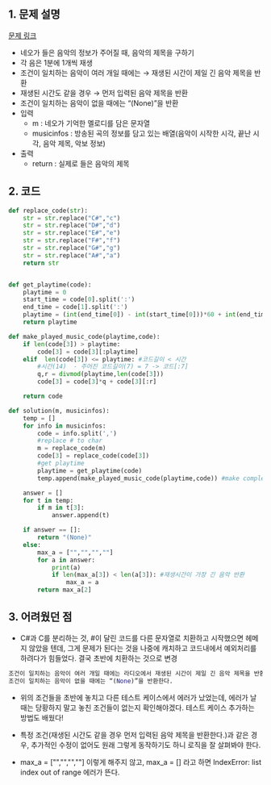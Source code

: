 ## 1. 문제 설명

[문제 링크](https://programmers.co.kr/learn/courses/30/lessons/17683)

- 네오가 들은 음악의 정보가 주어질 때, 음악의 제목을 구하기
- 각 음은 1분에 1개씩 재생
- 조건이 일치하는 음악이 여러 개일 때에는 → 재생된 시간이 제일 긴 음악 제목을 반환
- 재생된 시간도 같을 경우 → 먼저 입력된 음악 제목을 반환
- 조건이 일치하는 음악이 없을 때에는 “(None)”을 반환
- 입력
  - m : 네오가 기억한 멜로디를 담은 문자열
  - musicinfos : 방송된 곡의 정보를 담고 있는 배열(음악이 시작한 시각, 끝난 시각, 음악 제목, 악보 정보)
- 출력
  - return : 실제로 들은 음악의 제목

## 2. 코드

```python
def replace_code(str):
    str = str.replace("C#","c")
    str = str.replace("D#","d")
    str = str.replace("E#","e")
    str = str.replace("F#","f")
    str = str.replace("G#","g")
    str = str.replace("A#","a")
    return str


def get_playtime(code):
    playtime = 0
    start_time = code[0].split(':')
    end_time = code[1].split(':')
    playtime = (int(end_time[0]) - int(start_time[0]))*60 + int(end_time[1]) - int(start_time[1])
    return playtime

def make_played_music_code(playtime,code):
    if len(code[3]) > playtime:
        code[3] = code[3][:playtime]
    elif  len(code[3]) <= playtime: #코드길이 < 시간
        #시간(14)  - 주어진 코드길이(7) = 7 -> 코드[:7]
        q,r = divmod(playtime,len(code[3]))
        code[3] = code[3]*q + code[3][:r]

    return code

def solution(m, musicinfos):
    temp = []
    for info in musicinfos:
        code = info.split(',')
        #replace # to char
        m = replace_code(m)
        code[3] = replace_code(code[3])
        #get playtime
        playtime = get_playtime(code)
        temp.append(make_played_music_code(playtime,code)) #make complete music code

    answer = []
    for t in temp:
        if m in t[3]:
            answer.append(t)

    if answer == []:
        return "(None)"
    else:
        max_a = ["","","",""]
        for a in answer:
            print(a)
            if len(max_a[3]) < len(a[3]): #재생시간이 가장 긴 음악 반환
                max_a = a
        return max_a[2]

```

## 3. 어려웠던 점

- C#과 C를 분리하는 것, #이 달린 코드를 다른 문자열로 치환하고 시작했으면 헤메지 않았을 텐데, 그게 문제가 된다는 것을 나중에 캐치하고 코드내에서 예외처리를 하려다가 힘들었다. 결국 초반에 치환하는 것으로 변경

```python
조건이 일치하는 음악이 여러 개일 때에는 라디오에서 재생된 시간이 제일 긴 음악 제목을 반환한다. 재생된 시간도 같을 경우 먼저 입력된 음악 제목을 반환한다.
조건이 일치하는 음악이 없을 때에는 “(None)”을 반환한다.
```

- 위의 조건들을 초반에 놓치고 다른 테스트 케이스에서 에러가 났었는데, 에러가 날 때는 당황하지 말고 놓친 조건들이 없는지 확인해야겠다. 테스트 케이스 추가하는 방법도 배웠다!

- 특정 조건(재생된 시간도 같을 경우 먼저 입력된 음악 제목을 반환한다.)과 같은 경우, 추가적인 수정이 없어도 원래 그렇게 동작하기도 하니 로직을 잘 살펴봐야 한다.

- max_a = ["","","",""] 이렇게 해주지 않고, max_a = [] 라고 하면 IndexError: list index out of range 에러가 뜬다.
